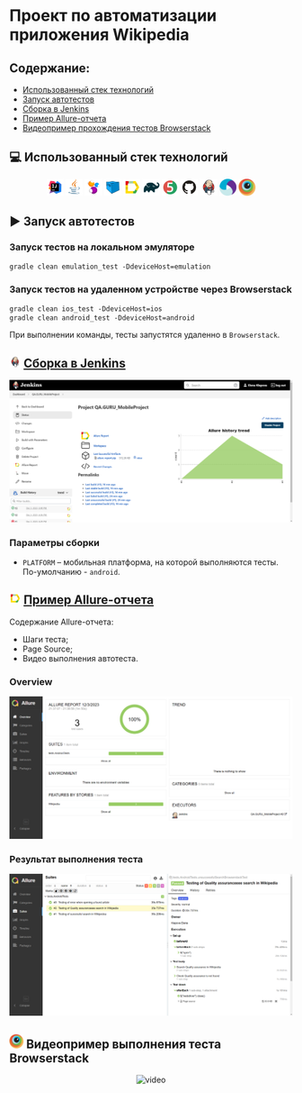 # Проект по автоматизации приложения Wikipedia
## Содержание:

- [Использованный стек технологий](#computer-использованный-стек-технологий)
- [Запуск автотестов](#arrow_forward-запуск-автотестов)
- [Сборка в Jenkins](#jenkins)
- [Пример Allure-отчета](#allure)
- <a href="#movie">Видеопример прохождения тестов Browserstack</a>

## :computer: Использованный стек технологий

<p align="center">
<img width="6%" title="IntelliJ IDEA" src="media/logo/Idea.svg">
<img width="6%" title="Java" src="media/logo/Java.svg">
<img width="6%" title="Selenide" src="media/logo/Selenide.svg">
<img width="6%" title="Selenoid" src="media/logo/Selenoid.svg">
<img width="6%" title="Allure Report" src="media/logo/Allure.svg">
<img width="6%" title="Gradle" src="media/logo/Gradle.svg">
<img width="6%" title="JUnit5" src="media/logo/JUnit5.svg">
<img width="6%" title="GitHub" src="media/logo/GitHub.svg">
<img width="6%" title="Jenkins" src="media/logo/Jenkins.svg">
<img width="6%" title="Appium" src="media/logo/Appium.svg">
<img width="6%" title="Browserstack" src="media/logo/Browserstack.svg">
</p>

## :arrow_forward: Запуск автотестов

### Запуск тестов на локальном эмуляторе
```
gradle clean emulation_test -DdeviceHost=emulation
```
### Запуск тестов на удаленном устройстве через Browserstack
```
gradle clean ios_test -DdeviceHost=ios
gradle clean android_test -DdeviceHost=android
```
При выполнении команды, тесты запустятся удаленно в <code>Browserstack</code>.

## <img name="jenkins" src="media/logo/Jenkins.svg" title="Jenkins" width="4%"/> <a href="https://jenkins.autotests.cloud/job/QA.GURU_MobileProject" target="blank">Сборка в Jenkins</a>

<p align="center">
<img title="Jenkins Build" src="media/screens/Mobile_jenkins.png">
</p>

### Параметры сборки

* <code>PLATFORM</code> – мобильная платформа, на которой выполняются тесты. По-умолчанию - <code>android</code>.

## <img name="allure" src="media/logo/Allure.svg" title="Allure Report" width="4%"/> <a href="https://jenkins.autotests.cloud/job/QA.GURU_MobileProject/2/allure/" target="_blank">Пример Allure-отчета</a>

Содержание Allure-отчета:
* Шаги теста;
* Page Source;
* Видео выполнения автотеста.

### Overview

<p align="center">
<img title="Allure Overview" src="media/screens/Mobile_AllureReport.png">
</p>

### Результат выполнения теста

<p align="center">
<img title="Test Results in Alure" src="media/screens/Mobile_AllureTC.png">
</p>

<a id="movie"></a>
## <img alt="Browserstack" height="25" src="media/logo/Browserstack.svg" width="25"/></a> Видеопример выполнения теста Browserstack

<p align="center">
<img title="Browserstack Video" src="media/screens/video.mp4" width="350" height="350"  alt="video">   
</p>